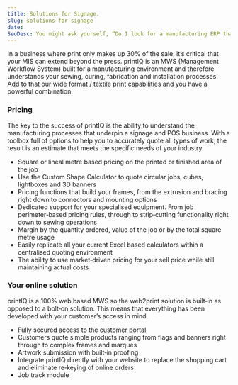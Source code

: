 ```yaml
---
title: Solutions for Signage.
slug: solutions-for-signage
date:
SeoDesc: You might ask yourself, “Do I look for a manufacturing ERP that might cope with print or do I go for a print MIS that can handle a little manufacturing?” What if we told you that printIQ is built to do both.
---
```


In a business where print only makes up 30% of the sale, it’s critical that your MIS can extend beyond the press. printIQ is an MWS (Management Workflow System) built for a manufacturing environment and therefore understands your sewing, curing, fabrication and installation processes. Add to that our wide format / textile print capabilities and you have a powerful combination.

### Pricing

The key to the success of printIQ is the ability to understand the manufacturing processes that underpin a signage and POS business. With a toolbox full of options to help you to accurately quote all types of work, the result is an estimate that meets the specific needs of your industry.

- Square or lineal metre based pricing on the printed or finished area of the job
- Use the Custom Shape Calculator to quote circular jobs, cubes, lightboxes and 3D banners
- Pricing functions that build your frames, from the extrusion and bracing right down to connectors and mounting options
- Dedicated support for your specialised equipment. From job perimeter‑based pricing rules, through to strip‑cutting functionality right down to sewing operations
- Margin by the quantity ordered, value of the job or by the total square metre usage
- Easily replicate all your current Excel based calculators within a centralised quoting environment
- The ability to use market‑driven pricing for your sell price while still maintaining actual costs

### Your online solution

printIQ is a 100% web based MWS so the web2print solution is built‑in as opposed to a bolt‑on solution. This means that everything has been developed with your customer’s access in mind.

- Fully secured access to the customer portal
- Customers quote simple products ranging from flags and banners right through to complex frames and marques
- Artwork submission with built‑in proofing
- Integrate printIQ directly with your website to replace the shopping cart and eliminate re‑keying of online orders
- Job track module

